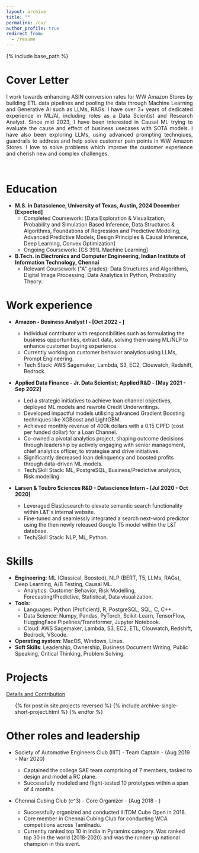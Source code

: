 ```yaml
---
layout: archive
title: ""
permalink: /cv/
author_profile: true
redirect_from:
  - /resume
---
```


{% include base_path %}

Cover Letter
======
<p align="justify"> 
I work towards enhancing ASIN conversion rates for WW Amazon Stores by building ETL data pipelines and pooling the data through Machine Learning and Generative AI such as LLMs, RAGs. I have over 3+ years of dedicated experience in ML/AI, including roles as a Data Scientist and Research Analyst. Since mid 2023, I have been interested in Causal ML trying to evaluate the cause and effect of business usecases with SOTA models. I have also been exploring LLMs, using advanced prompting technqiues, guardrails to address and help solve customer pain points in WW Amazon Stores. I love to solve problems which improve the customer experience and cherish new and complex challenges. </p>

<br />

Education
======
* **M.S. in Datascience, University of Texas, Austin, 2024 December [Expected]**
  *  Completed Coursework: [Data Exploration & Visualization, Probability and Simulation Based Inference, Data Structures & Algorithms, Foundations of Regression and Predictive Modeling, Advanced Predictive Models, Design Principles & Causal Inference, Deep Learning, Convex Optimization]
  *  Ongoing Coursework: [CS 391L Machine Learning]
* **B.Tech. in Electronics and Computer Engineering, Indian Institute of Information Technology, Chennai**
  * Relevant Coursework ("A" grades): Data Structures and Algorithms, Digital Image Processing, Data Analytics in Python, Probability Theory.

Work experience
======
* **Amazon - Business Analyst I - [Oct 2022 - ]**
  * Individual contributor with responsibilities such as formulating the business opportunities, extract data, solving them using ML/NLP to enhance customer buying experience.
  * Currently working on customer behavior analytics using LLMs, Prompt Engineering.
  * Tech Stack: AWS Sagemaker, Lambda, S3, EC2, Clouwatch, Redshift, Bedrock.


* **Applied Data Finance - Jr. Data Scientist; Applied R&D - [May 2021 - Sep 2022]**
  * Led a strategic initiatives to achieve loan channel objectives, deployed ML models and rewrote Credit Underwritings.
  * Developed impactful models utilising advanced Gradient Boosting techniques like XGBoost and LightGBM.
  * Achieved monthly revenue of 400k dollars with a 0.15 CPFD (cost per funded dollar) for a Loan Channel.
  * Co-owned a pivotal analytics project, shaping outcome decisions through leadership by actively engaging with senior management, chief analytics officer, to strategise and drive initiatives.
  * Significantly decreased loan delinquency and boosted profits through data-driven ML models.
  * Tech/Skill Stack: ML, PostgreSQL, Business/Predictive analytics, Risk modelling.


* **Larsen & Toubro Sciences R&D - Datascience Intern - [Jul 2020 - Oct 2020]**
  * Leveraged Elasticsearch to elevate semantic search functionality within L&T's internal website.
  * Fine-tuned and seamlessly integrated a search next-word predictor using the then newly released Google T5 model within the L&T database.
  * Tech/Skill Stack: NLP, ML, Python.


Skills
======
* **Engineering**: ML (Classical, Boosted), NLP (BERT, T5, LLMs, RAGs), Deep Learning, A/B Testing, Causal ML.
  * Analytics: Customer Behavior, Risk Modelling, Forecasting/Predictive, Statistical, Data visualization.
* **Tools**:  
  * Languages: Python (Proficient), R, PostgreSQL, SQL, C, C++.
  * Data Science: Numpy, Pandas, PyTorch, Scikit-Learn, TensorFlow, HuggingFace Pipelines/Transformer, Jupyter Notebook.
  * Cloud: AWS Sagemaker, Lambda, S3, EC2, ETL, Clouwatch, Redshift, Bedrock, VScode.
* **Operating system**: MacOS, Windows, Linux.
* **Soft Skills**: Leadership, Ownership, Business Document Writing, Public Speaking, Critical Thinking, Problem Solving.


Projects
======
<i class="fas fa-link" aria-hidden="true"></i>  <a href="https://emmanuelrajapandian.github.io/projects/">Details and Contribution</a>
<ul>{% for post in site.projects reversed %}
  {% include archive-single-short-project.html %}
{% endfor %}</ul>

  
Other roles and leadership
======
* Society of Automotive Engineers Club (IIIT) - Team Captain - (Aug 2019 - Mar 2020)
  * Captained the college SAE team comprising of 7 members, tasked to design and model a RC plane.
  * Successfully modeled and flight-tested 10 prototypes within a span of 4 months.

* Chennai Cubing Club (c^3) - Core Organizer - (Aug 2018 - )
  * Successfully organized and conducted IIITDM Cube Open in 2018.
  * Core member in Chennai Cubing Club for conducting WCA competitions across Tamilnadu.
  * Currently ranked top 10 in India in Pyraminx category. Was ranked top 30 in the world (2018-2020) and was the runner-up national champion in this event.

